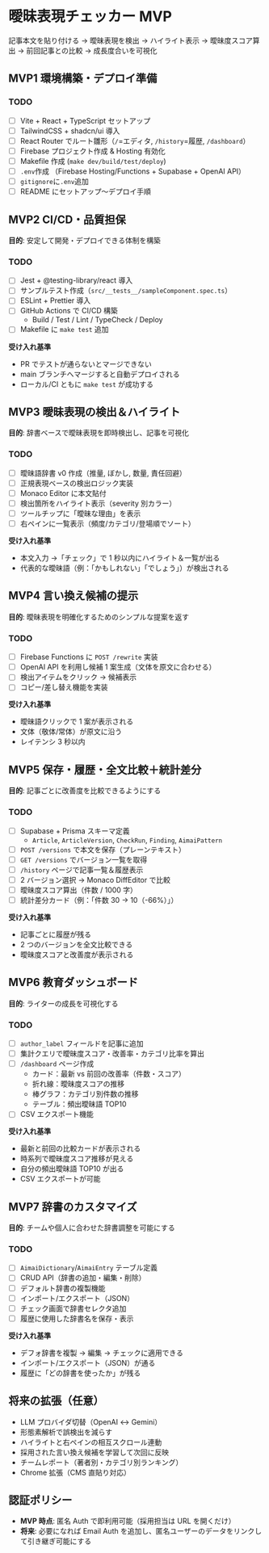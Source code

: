 # 曖昧表現チェッカー MVP

記事本文を貼り付ける → 曖昧表現を検出 → ハイライト表示 → 曖昧度スコア算出 → 前回記事との比較 → 成長度合いを可視化

## MVP1 環境構築・デプロイ準備

### TODO

- [ ] Vite + React + TypeScript セットアップ
- [ ] TailwindCSS + shadcn/ui 導入
- [ ] React Router でルート雛形（`/`=エディタ, `/history`=履歴, `/dashboard`）
- [ ] Firebase プロジェクト作成 & Hosting 有効化
- [ ] Makefile 作成 (`make dev/build/test/deploy`)
- [ ] `.env`作成
      （Firebase Hosting/Functions + Supabase + OpenAI API）
- [ ] `gitignore`に`.env`追加
- [ ] README にセットアップ〜デプロイ手順

## MVP2 CI/CD・品質担保

**目的**: 安定して開発・デプロイできる体制を構築

### TODO

- [ ] Jest + @testing-library/react 導入
- [ ] サンプルテスト作成（`src/__tests__/sampleComponent.spec.ts`）
- [ ] ESLint + Prettier 導入
- [ ] GitHub Actions で CI/CD 構築
  - Build / Test / Lint / TypeCheck / Deploy
- [ ] Makefile に `make test` 追加

**受け入れ基準**

- PR でテストが通らないとマージできない
- main ブランチへマージすると自動デプロイされる
- ローカル/CI ともに `make test` が成功する

## MVP3 曖昧表現の検出＆ハイライト

**目的**: 辞書ベースで曖昧表現を即時検出し、記事を可視化

### TODO

- [ ] 曖昧語辞書 v0 作成（推量, ぼかし, 数量, 責任回避）
- [ ] 正規表現ベースの検出ロジック実装
- [ ] Monaco Editor に本文貼付
- [ ] 検出箇所をハイライト表示（severity 別カラー）
- [ ] ツールチップに「曖昧な理由」を表示
- [ ] 右ペインに一覧表示（頻度/カテゴリ/登場順でソート）

**受け入れ基準**

- 本文入力 →「チェック」で 1 秒以内にハイライト＆一覧が出る
- 代表的な曖昧語（例：「かもしれない」「でしょう」）が検出される

## MVP4 言い換え候補の提示

**目的**: 曖昧表現を明確化するためのシンプルな提案を返す

### TODO

- [ ] Firebase Functions に `POST /rewrite` 実装
- [ ] OpenAI API を利用し候補 1 案生成（文体を原文に合わせる）
- [ ] 検出アイテムをクリック → 候補表示
- [ ] コピー/差し替え機能を実装

**受け入れ基準**

- 曖昧語クリックで 1 案が表示される
- 文体（敬体/常体）が原文に沿う
- レイテンシ 3 秒以内

## MVP5 保存・履歴・全文比較＋統計差分

**目的**: 記事ごとに改善度を比較できるようにする

### TODO

- [ ] Supabase + Prisma スキーマ定義
  - `Article`, `ArticleVersion`, `CheckRun`, `Finding`, `AimaiPattern`
- [ ] `POST /versions` で本文を保存（プレーンテキスト）
- [ ] `GET /versions` でバージョン一覧を取得
- [ ] `/history` ページで記事一覧＆履歴表示
- [ ] 2 バージョン選択 → Monaco DiffEditor で比較
- [ ] 曖昧度スコア算出（件数 / 1000 字）
- [ ] 統計差分カード（例：「件数 30 → 10（-66%）」）

**受け入れ基準**

- 記事ごとに履歴が残る
- 2 つのバージョンを全文比較できる
- 曖昧度スコアと改善度が表示される

## MVP6 教育ダッシュボード

**目的**: ライターの成長を可視化する

### TODO

- [ ] `author_label` フィールドを記事に追加
- [ ] 集計クエリで曖昧度スコア・改善率・カテゴリ比率を算出
- [ ] `/dashboard` ページ作成
  - カード：最新 vs 前回の改善率（件数・スコア）
  - 折れ線：曖昧度スコアの推移
  - 棒グラフ：カテゴリ別件数の推移
  - テーブル：頻出曖昧語 TOP10
- [ ] CSV エクスポート機能

**受け入れ基準**

- 最新と前回の比較カードが表示される
- 時系列で曖昧度スコア推移が見える
- 自分の頻出曖昧語 TOP10 が出る
- CSV エクスポートが可能

## MVP7 辞書のカスタマイズ

**目的**: チームや個人に合わせた辞書調整を可能にする

### TODO

- [ ] `AimaiDictionary`/`AimaiEntry` テーブル定義
- [ ] CRUD API（辞書の追加・編集・削除）
- [ ] デフォルト辞書の複製機能
- [ ] インポート/エクスポート（JSON）
- [ ] チェック画面で辞書セレクタ追加
- [ ] 履歴に使用した辞書名を保存・表示

**受け入れ基準**

- デフォ辞書を複製 → 編集 → チェックに適用できる
- インポート/エクスポート（JSON）が通る
- 履歴に「どの辞書を使ったか」が残る

## 将来の拡張（任意）

- LLM プロバイダ切替（OpenAI ↔ Gemini）
- 形態素解析で誤検出を減らす
- ハイライトと右ペインの相互スクロール連動
- 採用された言い換え候補を学習して次回に反映
- チームレポート（著者別・カテゴリ別ランキング）
- Chrome 拡張（CMS 直貼り対応）

## 認証ポリシー

- **MVP 時点**: 匿名 Auth で即利用可能（採用担当は URL を開くだけ）
- **将来**: 必要になれば Email Auth を追加し、匿名ユーザーのデータをリンクして引き継ぎ可能にする
